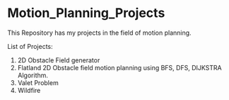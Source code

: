 # Motion_Planning_Projects

This Repository has my projects in the field of motion planning.

List of Projects:

1. 2D Obstacle Field generator
2. Flatland 2D Obstacle field motion planning using BFS, DFS, DIJKSTRA Algorithm.
3. Valet Problem
4. Wildfire
